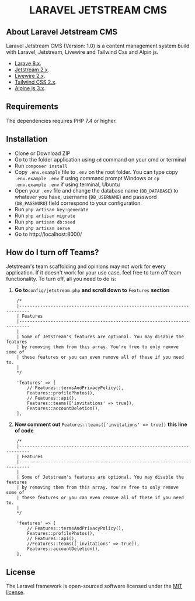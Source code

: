 <h1 align="center">LARAVEL JETSTREAM CMS</h1>

## About Laravel Jetstream CMS

Laravel Jetstream CMS (Version: 1.0) is a content management system build with Laravel, Jetstream, Livewire and Tailwind Css and Alpin js.

- [Larave 8.x](https://laravel.com/docs/8.x/installation).
- [Jetstream 2.x](https://jetstream.laravel.com/2.x/introduction.html).
- [Livewire 2.x](https://laravel-livewire.com/docs/2.x/quickstart).
- [Tailwind CSS 2.x](https://v2.tailwindcss.com/docs).
- [Alpine js 3.x](https://alpinejs.dev).

## Requirements
The dependencies requires PHP 7.4 or higher.


## Installation

- Clone or Download ZIP
- Go to the folder application using ```cd``` command on your cmd or terminal
- Run ```composer install```
- Copy ```.env.example``` file to ```.env``` on the root folder. You can type copy ```.env.example .env``` if using command prompt Windows or ```cp .env.example .env``` if using terminal, Ubuntu
- Open your ```.env``` file and change the database name (```DB_DATABASE```) to whatever you have, username (```DB_USERNAME```) and password (```DB_PASSWORD```) field correspond to your configuration.
- Run ```php artisan key:generate```
- Run ```php artisan migrate```
- Run ```php artisan db:seed```
- Run ```php artisan serve```
- Go to http://localhost:8000/

## How do I turn off Teams?

Jetstream's team scaffolding and opinions may not work for every application. If it doesn't work for your use case, feel free to turn off team functionality. To turn off, all you need to do is:


1. **Go to**```config/jetstream.php``` **and scroll down to** ```Features``` **section**
```
    /*
    |--------------------------------------------------------------------------
    | Features
    |--------------------------------------------------------------------------
    |
    | Some of Jetstream's features are optional. You may disable the features
    | by removing them from this array. You're free to only remove some of
    | these features or you can even remove all of these if you need to.
    |
    */

    'features' => [
        // Features::termsAndPrivacyPolicy(),
        Features::profilePhotos(),
        // Features::api(),
        Features::teams(['invitations' => true]),
        Features::accountDeletion(),
    ],
```


2. **Now comment out** ```Features::teams(['invitations' => true])``` **this line of code**
```
    /*
    |--------------------------------------------------------------------------
    | Features
    |--------------------------------------------------------------------------
    |
    | Some of Jetstream's features are optional. You may disable the features
    | by removing them from this array. You're free to only remove some of
    | these features or you can even remove all of these if you need to.
    |
    */

    'features' => [
        // Features::termsAndPrivacyPolicy(),
        Features::profilePhotos(),
        // Features::api(),
        //Features::teams(['invitations' => true]),
        Features::accountDeletion(),
    ],
```

## License

The Laravel framework is open-sourced software licensed under the [MIT license](https://opensource.org/licenses/MIT).
